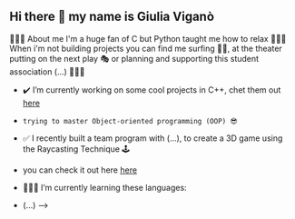 ## Hi there 👋 my name is Giulia Viganò

  🙇🏽‍♀️​ About me
  I'm a huge fan of C but Python taught me how to relax 🧘🏽‍♀️​
  When i'm not building projects you can find me surfing 🏄‍♀️​,
  at the theater putting on the next play 🎭​ or planning
  and supporting this student association  (...) 🙋🏽‍♀️​

- ✔️​ I’m currently working on some cool projects in C++, chet them out [here](CPP++)
-     trying to master Object-oriented programming (OOP) 😎​

- ✅​ I recently built a team program with (...), to create a 3D game using the Raycasting Technique 🕹️​
- you can check it out here [here](CUB3D)

- 👩🏽‍🏫​ I’m currently learning these languages:
- (...)
-->
